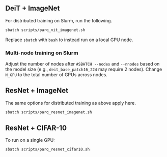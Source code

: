 ## DeiT + ImageNet

For distributed training on Slurm, run the following.
```bash
sbatch scripts/parq_vit_imagenet.sh
```
Replace `sbatch` with `bash` to instead run on a local GPU node.

### Multi-node training on Slurm

Adjust the number of nodes after `#SBATCH --nodes` and `--nnodes` based on the model size (e.g., `deit_base_patch16_224` may require 2 nodes). Change `N_GPU` to the total number of GPUs across nodes.

## ResNet + ImageNet

The same options for distributed training as above apply here.
```bash
sbatch scripts/parq_resnet_imagenet.sh
```

## ResNet + CIFAR-10

To run on a single GPU:
```bash
sbatch scripts/parq_resnet_cifar10.sh
```
